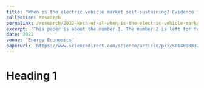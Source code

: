 ```yaml
---
title: "When is the electric vehicle market self-sustaining? Evidence from Norway"
collection: research
permalink: /research/2022-koch-et-al-when-is-the-electric-vehicle-market-self-sustaining
excerpt: 'This paper is about the number 1. The number 2 is left for future work.'
date: 2022
venue: 'Energy Economics'
paperurl: 'https://www.sciencedirect.com/science/article/pii/S0140988322001621'
---
```


Heading 1
======